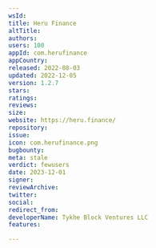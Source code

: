 ```yaml
---
wsId: 
title: Heru Finance
altTitle: 
authors: 
users: 100
appId: com.herufinance
appCountry: 
released: 2022-08-03
updated: 2022-12-05
version: 1.2.7
stars: 
ratings: 
reviews: 
size: 
website: https://heru.finance/
repository: 
issue: 
icon: com.herufinance.png
bugbounty: 
meta: stale
verdict: fewusers
date: 2023-12-01
signer: 
reviewArchive: 
twitter: 
social: 
redirect_from: 
developerName: Tykhe Block Ventures LLC
features: 

---
```


